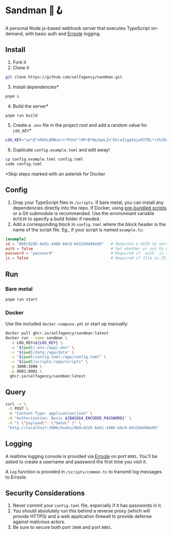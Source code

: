 # Sandman 🎩🪝

A personal Node.js-based webhook server that executes TypeScript on-demand, with basic auth and [Errsole](https://github.com/errsole/errsole.js) logging.

## Install

1. Fork it
2. Clone it

```sh
git clone https://github.com/selfagency/sandman.git
```

3. Install dependencies\*

```sh
pnpm i
```

4. Build the server\*

```sh
pnpm run build
```

5. Create a `.env` file in the project root and add a random value for `LOG_KEY`\*

```sh
LOG_KEY="ye*@^nMGhLQMNun!s*PUnU^!HPrB*Ne2qeLZn^Ek!eZzgq5kjaPZfBL*r45JDqmR"
```

6. Duplicate `config.example.toml` and edit away!

```sh
cp config.example.toml config.toml
code config.toml
```

\*Skip steps marked with an asterisk for Docker

## Config

1. Drop your TypeScript files in `/scripts`. If bare metal, you can install any dependencies directly into the repo. If Docker, using [pre-bundled scripts](https://tsup.egoist.dev/) or a Git submodule is recommended. Use the environment variable `OUTDIR` to specify a build folder if needed.
2. Add a corresponding block in `config.toml` where the block header is the name of the script file. Eg., if your script is named `example.ts`:

```toml
[example]
id = "8b9c92d5-6e61-4486-b6c8-04126dd40e09"   # Generate a UUID to serve as the URL
auth = false                                  # Set whether or not to use auth
password = "password"                         # Required if `auth` is true
js = false                                    # Required if file is JS, not TS
```

## Run

### Bare metal

```sh
pnpm run start
```

### Docker

Use the included `docker-compose.yml` or start up manually:

```sh
docker pull ghcr.io/selfagency/sandman:latest
docker run --name sandman \
  -e LOG_KEY=${LOG_KEY} \
  -v "$(pwd)/.env:/app/.env" \
  -v "$(pwd)/data:/app/data" \
  -v "$(pwd)/config.toml:/app/config.toml" \
  -v "$(pwd)/scripts:/app/scripts" \
  -p 3000:3000 \
  -p 8001:8001 \
  ghcr.io/selfagency/sandman:latest
```

## Query

```sh
curl -v \
 -X POST \
 -H "Content-Type: application/json" \
 -H "Authorization: Basic ${BASE64_ENCODED_PASSWORD}" \
 -d "{ \"payload\": \"data\" }" \
 "http://localhost:3000/hooks/8b9c92d5-6e61-4486-b6c8-04126dd40e09"
```

## Logging

A realtime logging console is provided via [Errsole](https://github.com/errsole/errsole.js) on port `8001`. You'll be asked to create a username and password the first time you visit it.

A `log` function is provided in `/scripts/common.ts` to transmit log messages to Errsole.

## Security Considerations

1. Never commit your `config.toml` file, especially if it has passwords in it.
2. You should absolutely run this behind a reverse proxy (which will provide HTTPS) and a web application firewall to provide defense against malicious actors.
3. Be sure to secure both port `3000` and port `8001`.
